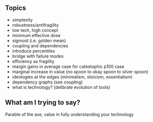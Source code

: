 ## Topics ##
 - simplexity
 - robustness/antifragility
 - low tech, high concept
 - minimum effective dose
 - sigmoid (i.e. golden mean)
 - coupling and dependencies
 - introduce percentiles
 - bridge with failure modes
 - efficiency as fragility
 - margin gains in average case for catestophic p100 case
 - marginal increase in value (no spoon to okay spoon to silver spoon)
 - ideologies at the edges (minimalism, stoicism, essentialism)
 - dependency graphs (see coupling)
 - what is technology? (delibrate evolution of tools)

## What am I trying to say? ##
Parable of the axe, value in fully understanding your technology
